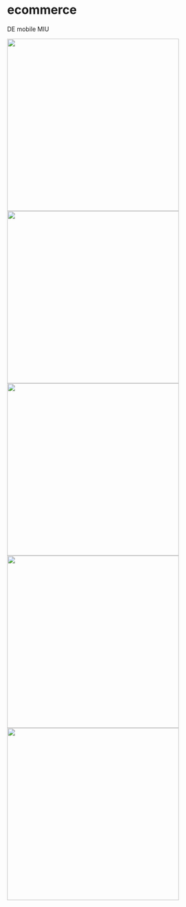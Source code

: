 # ecommerce
DE mobile MIU
<div>
  <img src="1.png" width="400"   /> <img src="2.png" width="400"   />
 <img src="3.png" width="400"   /> <img src="4.png" width="400"   />
 <img src="5.png" width="400"   />
</div>

